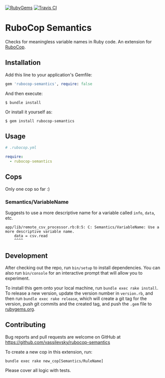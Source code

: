 [![RubyGems](https://img.shields.io/gem/v/rubocop-semantics?logo=rubygems&style=for-the-badge)](https://rubygems.org/gems/rubocop-semantics)
[![Travis CI](https://img.shields.io/travis/com/vassilevsky/rubocop-semantics?logo=travis&style=for-the-badge)](https://travis-ci.com/github/vassilevsky/rubocop-semantics)

# RuboCop Semantics

Checks for meaningless variable names in Ruby code. An extension for [RuboCop](https://rubocop.org).

## Installation

Add this line to your application's Gemfile:

```ruby
gem 'rubocop-semantics', require: false
```

And then execute:

    $ bundle install

Or install it yourself as:

    $ gem install rubocop-semantics

## Usage

```yaml
# .rubocop.yml

require:
  - rubocop-semantics
```

## Cops

Only one cop so far :)

### Semantics/VariableName

Suggests to use a more descriptive name for a variable called `info`, `data`, etc.

    app/lib/remote_csv_processor.rb:8:5: C: Semantics/VariableName: Use a more descriptive variable name.
        data = csv.read
        ^^^^

## Development

After checking out the repo, run `bin/setup` to install dependencies.
You can also run `bin/console` for an interactive prompt that will allow you to experiment.

To install this gem onto your local machine, run `bundle exec rake install`.
To release a new version, update the version number in `version.rb`,
and then run `bundle exec rake release`,
which will create a git tag for the version,
push git commits and the created tag,
and push the `.gem` file to [rubygems.org](https://rubygems.org).

## Contributing

Bug reports and pull requests are welcome on GitHub at https://github.com/vassilevsky/rubocop-semantics

To create a new cop in this extension, run:

    bundle exec rake new_cop[Semantics/RuleName]

Please cover all logic with tests.
